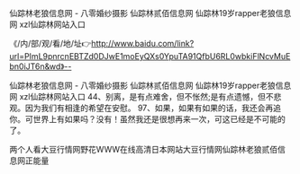 仙踪林老狼信息网 - 八零婚纱摄影
仙踪林贰佰信息网
仙踪林19岁rapper老狼信息网
xzl仙踪林网站入口


《/内/部/观/看/地/址👉http://www.baidu.com/link?url=PImL9pnrcnEBTZd0DJwE1moEyQXs0YpuTA91QfbU6RL0wbkiFlNcvMuEbn0iJT6n&wd》--

仙踪林老狼信息网 - 八零婚纱摄影
仙踪林贰佰信息网
仙踪林19岁rapper老狼信息网
xzl仙踪林网站入口
	44、别离，是有点难舍，但不怅然;是有点遗憾，但不悲观。因为我们有相逢的希望在安慰。
		97、如果，如果有如果的话，我还会再追你。可世界上有如果吗？没有！虽然我还是很想再来一次，可这已经是不可能的了。





两个人看大豆行情网野花WWW在线高清日本网站大豆行情网仙踪林老狼贰佰信息网正能量
